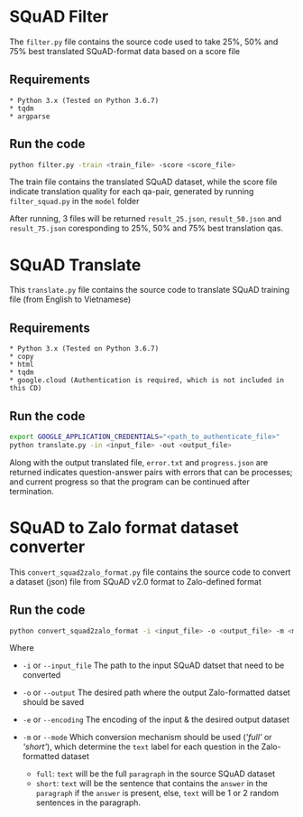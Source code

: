 # SQuAD Filter

The `filter.py` file contains the source code used to take 25%, 50% and 75% best translated SQuAD-format data based on a score file

## Requirements
	* Python 3.x (Tested on Python 3.6.7)
	* tqdm
	* argparse


## Run the code

```sh
python filter.py -train <train_file> -score <score_file>
```

The train file contains the translated SQuAD dataset, while the score file indicate translation quality for each qa-pair, generated by running `filter_squad.py` in the `model` folder

After running, 3 files will be returned `result_25.json`, `result_50.json` and `result_75.json` coresponding to 25%, 50% and 75% best translation qas.


# SQuAD Translate

This `translate.py` file contains the source code to translate SQuAD training file (from English to Vietnamese)

## Requirements
	* Python 3.x (Tested on Python 3.6.7)
	* copy
	* html
	* tqdm
	* google.cloud (Authentication is required, which is not included in this CD)

## Run the code

```sh
export GOOGLE_APPLICATION_CREDENTIALS="<path_to_authenticate_file>"
python translate.py -in <input_file> -out <output_file>
```

Along with the output translated file, `error.txt` and `progress.json` are returned indicates question-answer pairs with errors that can be processes; and current progress so that the program can be continued after termination.


# SQuAD to Zalo format dataset converter

This `convert_squad2zalo_format.py` file contains the source code to convert a dataset (json) file from SQuAD v2.0 format to Zalo-defined format

## Run the code
```sh
python convert_squad2zalo_format -i <input_file> -o <output_file> -m <mode>
```

Where
- `-i` or `--input_file` The path to the input SQuAD datset that need to be converted
- `-o` or `--output` The desired path where the output Zalo-formatted datset should be saved
- `-e` or `--encoding` The encoding of the input & the desired output dataset
- `-m` or `--mode` Which conversion mechanism should be used (*'full'* or *'short'*), which determine the `text` label for each question in the Zalo-formatted dataset

    - `full`: `text` will be the full `paragraph` in the source SQuAD dataset
    - `short`: `text` will be the sentence that contains the `answer` in the `paragraph` if the `answer` is present, else, `text` will be 1 or 2 random sentences in the paragraph.